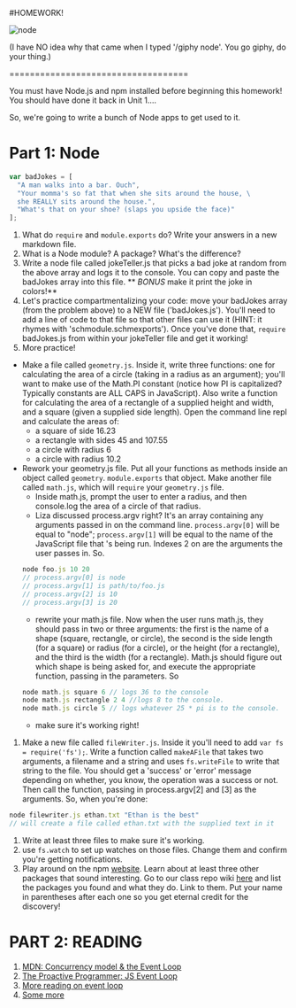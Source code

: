 #HOMEWORK!

![node](http://i.giphy.com/SpYX5QSSzMgdG.gif)

(I have NO idea why that came when I typed '/giphy node'. You go giphy, do your thing.)

===================================

You must have Node.js and npm installed before beginning this homework! You should have done it back in Unit 1....

So, we're going to write a bunch of Node apps to get used to it.

# Part 1: Node

```js
var badJokes = [
  "A man walks into a bar. Ouch",
  "Your momma's so fat that when she sits around the house, \
  she REALLY sits around the house.",
  "What's that on your shoe? (slaps you upside the face)"
];
```

1. What do `require` and `module.exports` do? Write your answers in a new markdown file.
1. What is a Node module? A package? What's the difference?
1. Write a node file called jokeTeller.js that picks a bad joke at random from the above array and logs it to the console. You can copy and paste the badJokes array into this file.
** *BONUS* make it print the joke in colors!**
1. Let's practice compartmentalizing your code: move your badJokes array (from the problem above) to a NEW file ('badJokes.js'). You'll need to add a line of code to that file so that other files can use it (HINT: it rhymes with 'schmodule.schmexports'). Once you've done that, `require` badJokes.js from within your jokeTeller file and get it working!
1. More practice!
  * Make a file called `geometry.js`. Inside it, write three functions: one for calculating the area of a circle (taking in a radius as an argument); you'll want to make use of the Math.PI constant (notice how PI is capitalized? Typically constants are ALL CAPS in JavaScript). Also write a function for calculating the area of a rectangle of a supplied height and width, and a square (given a supplied side length). Open the command line repl and calculate the areas of:
    - a square of side 16.23
    - a rectangle with sides 45 and 107.55
    - a circle with radius 6
    - a circle with radius 10.2
  * Rework your geometry.js file. Put all your functions as methods inside an object called `geometry`. `module.exports` that object. Make another file called `math.js`, which will `require` your `geometry.js` file.
    - Inside math.js, prompt the user to enter a radius, and then console.log the area of a circle of that radius.
    - Liza discussed process.argv right? It's an array containing any arguments passed in on the command line. `process.argv[0]` will be equal to "node"; `process.argv[1]` will be equal to the name of the JavaScript file that 's being run. Indexes 2 on are the arguments the user passes in.
    So.
    ```js
    node foo.js 10 20
    // process.argv[0] is node
    // process.argv[1] is path/to/foo.js
    // process.argv[2] is 10
    // process.argv[3] is 20
    ```
    - rewrite your math.js file. Now when the user runs math.js, they should pass in two or three arguments: the first is the name of a shape (square, rectangle, or circle), the second is the side length (for a square) or radius (for a circle), or the height (for a rectangle), and the third is the width (for a rectangle). Math.js should figure out which shape is being asked for, and execute the appropriate function, passing in the parameters. So
    ```js
    node math.js square 6 // logs 36 to the console
    node math.js rectangle 2 4 //logs 8 to the console.
    node math.js circle 5 // logs whatever 25 * pi is to the console.
    ```
    - make sure it's working right!
1. Make a new file called `fileWriter.js`. Inside it you'll need to add `var fs = require('fs');`. Write a function called `makeAFile` that takes two arguments, a filename and a string and uses `fs.writeFile` to write that string to the file. You should get a 'success' or 'error' message depending on whether, you know, the operation was a success or not. Then call the function, passing in process.argv[2] and [3] as the arguments. So, when you're done:
```js
node filewriter.js ethan.txt "Ethan is the best"
// will create a file called ethan.txt with the supplied text in it
```
1. Write at least three files to make sure it's working.
1. use `fs.watch` to set up watches on those files. Change them and confirm you're getting notifications.
1. Play around on the npm [website](https://www.npmjs.com/). Learn about at least three other packages that sound interesting. Go to our class repo wiki [here](https://github.com/ga-students/wdi-al-Khwarizmi/wiki/npm-packages) and list the packages you found and what they do. Link to them. Put your name in parentheses after each one so you get eternal credit for the discovery!

# PART 2: READING

1. [MDN: Concurrency model & the Event Loop](https://developer.mozilla.org/en-US/docs/Web/JavaScript/EventLoop)
1. [The Proactive Programmer: JS Event Loop](http://theproactiveprogrammer.com/javascript/the-javascript-event-loop-a-stack-and-a-queue/)
1. [More reading on event loop](http://blog.mixu.net/2011/02/01/understanding-the-node-js-event-loop/)
1. [Some more](http://blog.carbonfive.com/2013/10/27/the-javascript-event-loop-explained/)
